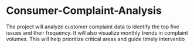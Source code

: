 # Consumer-Complaint-Analysis

The project will analyze customer complaint data to identify the
top five issues and their frequency. It will also visualize monthly
trends in complaint volumes. This will help prioritize critical areas and guide timely interventio
